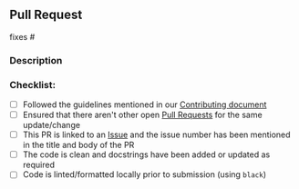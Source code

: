 ## Pull Request

fixes #  
<!-- Please add the issue number you're trying to fix with this PR, if none then please create an issue first, also, please prefix your PR title with "[Fixes #<issue-number>] " (without quotes) -->

### Description
<!-- A line or two explaining what this patch does -->

### Checklist:
- [ ] Followed the guidelines mentioned in our [Contributing document](../CONTRIBUTING.md)
- [ ] Ensured that there aren't other open [Pull Requests](https://www.github.com/Auto-DL/Generator/pulls) for the same update/change
- [ ] This PR is linked to an [Issue](https://www.github.com/Auto-DL/Generator/issues) and the issue number has been mentioned in the title and body of the PR
- [ ] The code is clean and docstrings have been added or updated as required
- [ ] Code is linted/formatted locally prior to submission (using `black`)

<!-- In case you have signed-off you're commits, please cut and paste the signed-off by line here at the end -->


